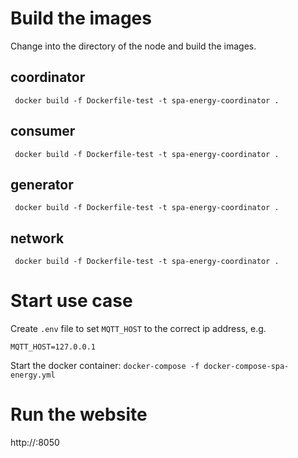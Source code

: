 # Build the images

Change into the directory of the node and build the images.

## coordinator

` docker build -f Dockerfile-test -t spa-energy-coordinator .`

## consumer

` docker build -f Dockerfile-test -t spa-energy-coordinator .`

## generator

` docker build -f Dockerfile-test -t spa-energy-coordinator .`

## network

` docker build -f Dockerfile-test -t spa-energy-coordinator .`


# Start use case

Create `.env` file to set `MQTT_HOST` to the correct ip address, e.g.

```
MQTT_HOST=127.0.0.1
```

Start the docker container:
`docker-compose -f docker-compose-spa-energy.yml`

# Run the website

http://<hostname>:8050
